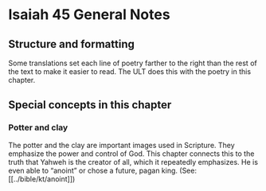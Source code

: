 # Isaiah 45 General Notes
## Structure and formatting

Some translations set each line of poetry farther to the right than the rest of the text to make it easier to read. The ULT does this with the poetry in this chapter.

## Special concepts in this chapter

### Potter and clay
The potter and the clay are important images used in Scripture. They emphasize the power and control of God. This chapter connects this to the truth that Yahweh is the creator of all, which it repeatedly emphasizes. He is even able to “anoint” or chose a future, pagan king. (See: [[../bible/kt/anoint]])